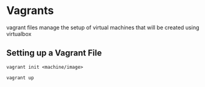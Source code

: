 # Vagrants

vagrant files manage the setup of virtual machines that will be created using virtualbox

## Setting up a Vagrant File

    vagrant init <machine/image>

    vagrant up
